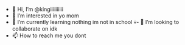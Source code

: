 - 👋 Hi, I’m @kingiiiiiiiiii
- 👀 I’m interested in yo mom
- 🌱 I’m currently learning nothing im not in school 💀- 💞️ I’m looking to collaborate on idk
- 📫 How to reach me you dont

<!---
kingiiiiiiiiii/kingiiiiiiiiii is a ✨ special ✨ repository because its `README.md` (this file) appears on your GitHub profile.
You can click the Preview link to take a look at your changes.
--->
